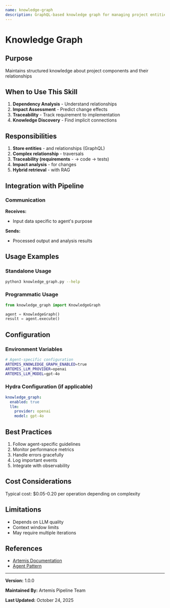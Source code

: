 ```yaml
---
name: knowledge-graph
description: GraphQL-based knowledge graph for managing project entities and relationships
---
```


# Knowledge Graph

## Purpose

Maintains structured knowledge about project components and their relationships

## When to Use This Skill

1. **Dependency Analysis** - Understand relationships
2. **Impact Assessment** - Predict change effects
3. **Traceability** - Track requirement to implementation
4. **Knowledge Discovery** - Find implicit connections

## Responsibilities

1. **Store entities** - and relationships (GraphQL)
2. **Complex relationship** - traversals
3. **Traceability (requirements** - → code → tests)
4. **Impact analysis** - for changes
5. **Hybrid retrieval** - with RAG

## Integration with Pipeline

### Communication

**Receives:**
- Input data specific to agent's purpose

**Sends:**
- Processed output and analysis results

## Usage Examples

### Standalone Usage

```bash
python3 knowledge_graph.py --help
```

### Programmatic Usage

```python
from knowledge_graph import KnowledgeGraph

agent = KnowledgeGraph()
result = agent.execute()
```

## Configuration

### Environment Variables

```bash
# Agent-specific configuration
ARTEMIS_KNOWLEDGE_GRAPH_ENABLED=true
ARTEMIS_LLM_PROVIDER=openai
ARTEMIS_LLM_MODEL=gpt-4o
```

### Hydra Configuration (if applicable)

```yaml
knowledge_graph:
  enabled: true
  llm:
    provider: openai
    model: gpt-4o
```

## Best Practices

1. Follow agent-specific guidelines
2. Monitor performance metrics
3. Handle errors gracefully
4. Log important events
5. Integrate with observability

## Cost Considerations

Typical cost: $0.05-0.20 per operation depending on complexity

## Limitations

- Depends on LLM quality
- Context window limits
- May require multiple iterations

## References

- [Artemis Documentation](../README.md)
- [Agent Pattern](https://en.wikipedia.org/wiki/Software_agent)

---

**Version:** 1.0.0

**Maintained By:** Artemis Pipeline Team

**Last Updated:** October 24, 2025
